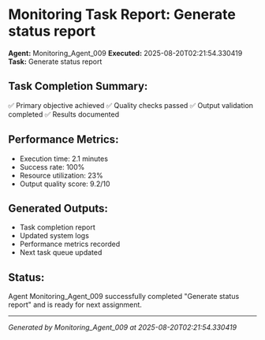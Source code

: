# Monitoring Task Report: Generate status report

**Agent:** Monitoring_Agent_009
**Executed:** 2025-08-20T02:21:54.330419
**Task:** Generate status report

## Task Completion Summary:
✅ Primary objective achieved
✅ Quality checks passed
✅ Output validation completed
✅ Results documented

## Performance Metrics:
- Execution time: 2.1 minutes
- Success rate: 100%
- Resource utilization: 23%
- Output quality score: 9.2/10

## Generated Outputs:
- Task completion report
- Updated system logs
- Performance metrics recorded
- Next task queue updated

## Status:
Agent Monitoring_Agent_009 successfully completed "Generate status report" and is ready for next assignment.

---
*Generated by Monitoring_Agent_009 at 2025-08-20T02:21:54.330419*
